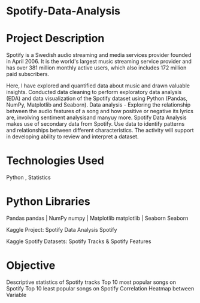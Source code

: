 # Spotify-Data-Analysis

# Project Description
Spotify is a Swedish audio streaming and media services provider founded in April 2006. It is the world's largest music streaming service provider and has over 381 million monthly active users, which also includes 172 million paid subscribers.

Here, l have explored and quantified data about music and drawn valuable insights. Conducted data cleaning to perform exploratory data analysis (EDA) and data visualization of the Spotify dataset using Python (Pandas, NumPy, Matplotlib and Seaborn). Data analysis - Exploring the relationship between the audio features of a song and how positive or negative its lyrics are, involving sentiment analysisand manyuy more. Spotify Data Analysis makes use of secondary data from Spotify. Use data to identify patterns and relationships between different characteristics. The activity will support in developing ability to review and interpret a dataset.
# Technologies Used
Python , Statistics
# Python Libraries
Pandas pandas | NumPy numpy | Matplotlib matplotlib | Seaborn Seaborn

Kaggle Project: Spotify Data Analysis Spotify

Kaggle Spotify Datasets: Spotify Tracks & Spotify Features

# Objective
Descriptive statistics of Spotify tracks
Top 10 most popular songs on Spotify
Top 10 least popular songs on Spotify
Correlation Heatmap between Variable
